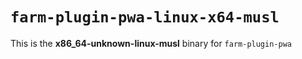 # `farm-plugin-pwa-linux-x64-musl`

This is the **x86_64-unknown-linux-musl** binary for `farm-plugin-pwa`
